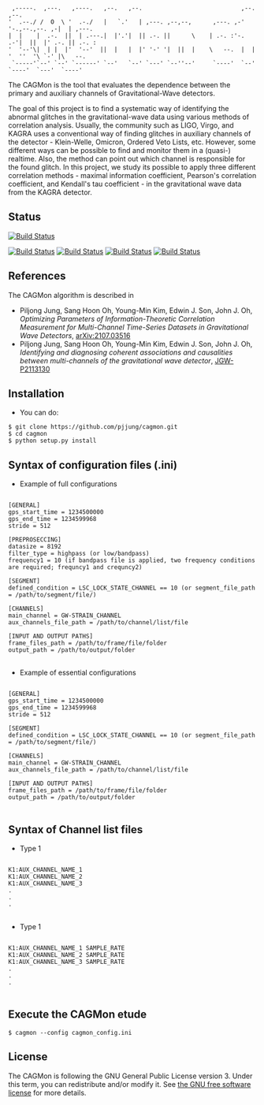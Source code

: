     ,-----.  ,---.   ,----.   ,--.   ,--.                            ,--.             ,--.        
    '  .--./ /  O  \ '  .-./   |   `.'   | ,---. ,--,--,      ,---. ,-'  '-.,--.,--. ,-|  | ,---.  
    |  |    |  .-.  ||  | .---.|  |'.'|  || .-. ||      \    | .-. :'-.  .-'|  ||  |' .-. || .-. : 
    '  '--'\|  | |  |'  '--'  ||  |   |  |' '-' '|  ||  |    \   --.  |  |  '  ''  '\ `-' |\   --. 
     `-----'`--' `--' `------' `--'   `--' `---' `--''--'     `----'  `--'   `----'  `---'  `----' 
     
The CAGMon is the tool that evaluates the dependence between the primary and auxiliary channels of Gravitational-Wave detectors.   

The goal of this project is to find a systematic way of identifying the abnormal glitches in the gravitational-wave data using various methods of correlation analysis. Usually, the community such as LIGO, Virgo, and KAGRA uses a conventional way of finding glitches in auxiliary channels of the detector - Klein-Welle, Omicron, Ordered Veto Lists, etc. However, some different ways can be possible to find and monitor them in a (quasi-) realtime. Also, the method can point out which channel is responsible for the found glitch. In this project, we study its possible to apply three different correlation methods - maximal information coefficient, Pearson's correlation coefficient, and Kendall's tau coefficient - in the gravitational wave data from the KAGRA detector.

## Status

[![Build Status](https://img.shields.io/badge/version-0.8.5-blue)](https://img.shields.io/badge/version-0.8.5-blue)

[![Build Status](https://img.shields.io/badge/license-%20GPLv3-green)](http://www.gnu.org/licenses/)
[![Build Status](https://img.shields.io/badge/python-3.6%20%7C%203.7%20%7C%203.8%20%7C%203.9-brightgreen)](https://minepy.readthedocs.io/en/latest/)
[![Build Status](https://img.shields.io/badge/package-gwpy-yellow)](https://gwpy.github.io)
[![Build Status](https://img.shields.io/badge/package-minepy-yellowgreen)](https://minepy.readthedocs.io/en/latest/)

## References

The CAGMon algorithm is described in
- Piljong Jung, Sang Hoon Oh, Young-Min Kim, Edwin J. Son, John J. Oh, *Optimizing Parameters of Information-Theoretic Correlation Measurement for Multi-Channel Time-Series Datasets in Gravitational Wave Detectors*, [arXiv:2107.03516](https://arxiv.org/abs/2107.03516)
- Piljong Jung, Sang Hoon Oh, Young-Min Kim, Edwin J. Son, John J. Oh, *Identifying and diagnosing coherent associations and causalities between multi-channels of the gravitational wave detector*, [JGW-P2113130](https://gwdoc.icrr.u-tokyo.ac.jp/cgi-bin/private/DocDB/ShowDocument?docid=13130)


## Installation
* You can do:
```
$ git clone https://github.com/pjjung/cagmon.git
$ cd cagmon
$ python setup.py install
```

## Syntax of configuration files (.ini)
* Example of full configurations
<pre>
<code>
[GENERAL]
gps_start_time = 1234500000
gps_end_time = 1234599968
stride = 512

[PREPROSECCING]
datasize = 8192
filter_type = highpass (or low/bandpass)
frequency1 = 10 (if bandpass file is applied, two frequency conditions are required; frequncy1 and crequncy2)

[SEGMENT]
defined_condition = LSC_LOCK_STATE_CHANNEL == 10 (or segment_file_path = /path/to/segment/file/)

[CHANNELS]
main_channel = GW-STRAIN_CHANNEL
aux_channels_file_path = /path/to/channel/list/file

[INPUT AND OUTPUT PATHS]
frame_files_path = /path/to/frame/file/folder
output_path = /path/to/output/folder
</code>
</pre> 

* Example of essential configurations
<pre>
<code>
[GENERAL]
gps_start_time = 1234500000
gps_end_time = 1234599968
stride = 512

[SEGMENT]
defined_condition = LSC_LOCK_STATE_CHANNEL == 10 (or segment_file_path = /path/to/segment/file/)

[CHANNELS]
main_channel = GW-STRAIN_CHANNEL
aux_channels_file_path = /path/to/channel/list/file

[INPUT AND OUTPUT PATHS]
frame_files_path = /path/to/frame/file/folder
output_path = /path/to/output/folder
</code>
</pre> 

## Syntax of Channel list files
* Type 1
<pre>
<code>
K1:AUX_CHANNEL_NAME_1
K1:AUX_CHANNEL_NAME_2
K1:AUX_CHANNEL_NAME_3
.
.
.
</code>
</pre> 

* Type 1
<pre>
<code>
K1:AUX_CHANNEL_NAME_1 SAMPLE_RATE
K1:AUX_CHANNEL_NAME_2 SAMPLE_RATE
K1:AUX_CHANNEL_NAME_3 SAMPLE_RATE
.
.
.
</code>
</pre> 

## Execute the CAGMon etude
```
$ cagmon --config cagmon_config.ini
```

## License

The CAGMon is following the GNU General Public License version 3. Under this term, you can redistribute and/or modify it.
See [the GNU free software license](http://www.gnu.org/licenses/) for more details.
